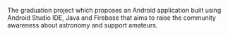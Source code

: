 The graduation project which proposes an Android application built using Android Studio IDE, Java and Firebase that aims to raise the community awareness about astronomy and support amateurs.

